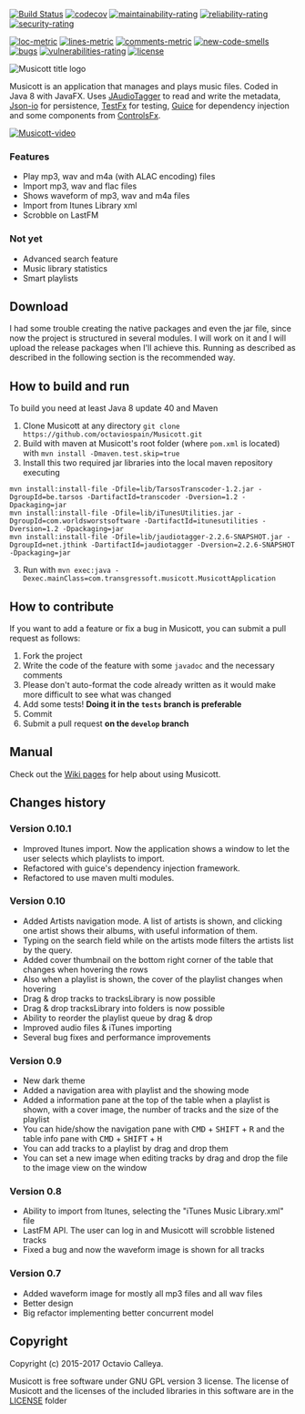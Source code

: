 [![Build Status](https://travis-ci.org/octaviospain/Musicott.svg?branch=master)](https://travis-ci.org/octaviospain/Musicott)
[![codecov](https://codecov.io/gh/octaviospain/Musicott/branch/master/graph/badge.svg)](https://codecov.io/gh/octaviospain/Musicott)
[![maintainability-rating](https://sonarqube.com/api/badges/measure?key=com.transgressoft.musicott%3Amusicott&metric=new_maintainability_rating)](https://sonarqube.com/component_measures?id=com.transgressoft.musicott%3Amusicott)
[![reliability-rating](https://sonarqube.com/api/badges/measure?key=com.transgressoft.musicott%3Amusicott&metric=new_reliability_rating)](https://sonarqube.com/component_measures?id=com.transgressoft.musicott%3Amusicott)
[![security-rating](https://sonarqube.com/api/badges/measure?key=com.transgressoft.musicott%3Amusicott&metric=new_security_rating)](https://sonarqube.com/component_measures?id=com.transgressoft.musicott%3Amusicott)

[![loc-metric](https://sonarqube.com/api/badges/measure?key=com.transgressoft.musicott%3Amusicott&metric=ncloc)](https://sonarqube.com/component_measures/domain/Size?id=com.transgressoft.musicott%3Amusicott)
[![lines-metric](https://sonarqube.com/api/badges/measure?key=com.transgressoft.musicott%3Amusicott&metric=lines)](https://sonarqube.com/component_measures/domain/Size?id=com.transgressoft.musicott%3Amusicott)
[![comments-metric](https://sonarqube.com/api/badges/measure?key=com.transgressoft.musicott%3Amusicott&metric=comment_lines_density)](https://sonarqube.com/component_measures?id=com.transgressoft.musicott%3Amusicott)
[![new-code-smells](https://sonarqube.com/api/badges/measure?key=com.transgressoft.musicott%3Amusicott&metric=code_smells)](https://sonarqube.com/component_measures?id=com.transgressoft.musicott%3Amusicott)
[![bugs](https://sonarqube.com/api/badges/measure?key=com.transgressoft.musicott%3Amusicott&metric=bugs)](https://sonarqube.com/component_measures?id=com.transgressoft.musicott%3Amusicott)
[![vulnerabilities-rating](https://sonarqube.com/api/badges/measure?key=com.transgressoft.musicott%3Amusicott&metric=vulnerabilities)](https://sonarqube.com/component_measures?id=com.transgressoft.musicott%3Amusicott)
[![license](https://img.shields.io/badge/license-GPL3v2-brightgreen.svg)](https://github.com/octaviospain/Musicott/blob/master/license/gpl.txt)


![Musicott title logo](http://imageshack.com/a/img921/1074/4WJ9yl.png)

Musicott is an application that manages and plays music files. Coded in Java 8 with JavaFX.
Uses [JAudioTagger](https://bitbucket.org/ijabz/jaudiotagger "jAudioTagger") to read and write the metadata,
[Json-io](https://github.com/jdereg/json-io "Json-io") for persistence,
[TestFx](https://github.com/TestFX/TestFX "TestFx") for testing, [Guice](https://github.com/google/guice/) for dependency injection and some components from
[ControlsFx](https://bitbucket.org/controlsfx/controlsfx/ "ControlsFx").

[![Musicott-video](http://imageshack.com/a/img922/6599/x91wgY.png)](https://youtu.be/HHvfC3L8A3g)

### Features
* Play mp3, wav and m4a (with ALAC encoding) files
* Import mp3, wav and flac files
* Shows waveform of mp3, wav and m4a files
* Import from Itunes Library xml
* Scrobble on LastFM

### Not yet
* Advanced search feature
* Music library statistics
* Smart playlists

## Download
I had some trouble creating the native packages and even the jar file, since now the project is structured in several modules. I will work on it and I will upload the release packages when I'll achieve this. Running as described as described in the following section is the recommended way.

## How to build and run
To build you need at least Java 8 update 40 and Maven

 1. Clone Musicott at any directory `git clone https://github.com/octaviospain/Musicott.git`
 2. Build with maven at Musicott's root folder (where `pom.xml` is located)  with `mvn install -Dmaven.test.skip=true`
 4. Install this two required jar libraries into the local maven repository executing
 ```
 mvn install:install-file -Dfile=lib/TarsosTranscoder-1.2.jar -DgroupId=be.tarsos -DartifactId=transcoder -Dversion=1.2 -Dpackaging=jar
 mvn install:install-file -Dfile=lib/iTunesUtilities.jar -DgroupId=com.worldsworstsoftware -DartifactId=itunesutilities -Dversion=1.2 -Dpackaging=jar
 mvn install:install-file -Dfile=lib/jaudiotagger-2.2.6-SNAPSHOT.jar -DgroupId=net.jthink -DartifactId=jaudiotagger -Dversion=2.2.6-SNAPSHOT -Dpackaging=jar
 ```
 3. Run with `mvn exec:java -Dexec.mainClass=com.transgressoft.musicott.MusicottApplication`

## How to contribute

If you want to add a feature or fix a bug in Musicott, you can submit a pull request as follows:

 1. Fork the project
 2. Write the code of the feature with some `javadoc` and the necessary comments
 3. Please don't auto-format the code already written as it would make more difficult to see what was changed
 4. Add some tests! **Doing it in the `tests` branch is preferable**
 5. Commit
 6. Submit a pull request **on the `develop` branch**

## Manual
Check out the [Wiki pages](https://github.com/octaviospain/Musicott/wiki "Wiki") for help about using Musicott.

## Changes history

### Version 0.10.1
* Improved Itunes import. Now the application shows a window to let the user selects which playlists to import.
* Refactored with guice's dependency injection framework.
* Refactored to use maven multi modules.

### Version 0.10
* Added Artists navigation mode. A list of artists is shown, and clicking one artist shows their albums, with useful information of them.
* Typing on the search field while on the artists mode filters the artists list by the query.
* Added cover thumbnail on the bottom right corner of the table that changes when hovering the rows
* Also when a playlist is shown, the cover of the playlist changes when hovering
* Drag & drop tracks to tracksLibrary is now possible
* Drag & drop tracksLibrary into folders is now possible
* Ability to reorder the playlist queue by drag & drop
* Improved audio files & iTunes importing
* Several bug fixes and performance improvements

### Version 0.9
* New dark theme
* Added a navigation area with playlist and the showing mode
* Added a information pane at the top of the table when a playlist is shown, with a cover image,
the number of tracks and the size of the playlist
* You can hide/show the navigation pane with <kbd>CMD</kbd> + <kbd>SHIFT</kbd> + <kbd>R</kbd>
 and the table info pane with <kbd>CMD</kbd> + <kbd>SHIFT</kbd> + <kbd>H</kbd>
* You can add tracks to a playlist by drag and drop them
* You can set a new image when editing tracks by drag and drop the file to the image view on the window


### Version 0.8
* Ability to import from Itunes, selecting the "iTunes Music Library.xml" file
* LastFM API. The user can log in and Musicott will scrobble listened tracks
* Fixed a bug and now the waveform image is shown for all tracks

### Version 0.7
* Added waveform image for mostly all mp3 files and all wav files
* Better design
* Big refactor implementing better concurrent model

## Copyright
Copyright (c) 2015-2017 Octavio Calleya.

Musicott is free software under GNU GPL version 3 license. The license of Musicott and the licenses of the included libraries in this software are in the [LICENSE](https://github.com/octaviospain/Musicott/tree/master/license "License") folder
